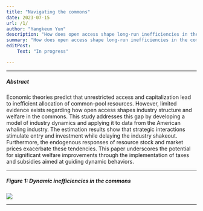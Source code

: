 ```yaml
---
title: "Navigating the commons"
date: 2023-07-15 
url: /1/
author: "Yangkeun Yun"
description: "How does open access shape long-run inefficiencies in the commons? This study develops a model of industry dynamics and estimates it using data from the American whaling industry."
summary: "How does open access shape long-run inefficiencies in the commons? This study develops a model of industry dynamics and estimates it using data from the American whaling industry."
editPost:
    Text: "In progress"

---
```


---

##### Abstract

Economic theories predict that unrestricted access and capitalization lead to inefficient allocation of common-pool resources. However, limited evidence exists regarding how open access shapes industry structure and welfare in the commons. This study addresses this gap by developing a model of industry dynamics and applying it to data from the American whaling industry. The estimation results show that strategic interactions stimulate entry and investment while delaying the industry shakeout. Furthermore, the endogenous responses of resource stock and market prices exacerbate these tendencies. This paper underscores the potential for significant welfare improvements through the implementation of taxes and subsidies aimed at guiding dynamic behaviors.

---

##### Figure 1: Dynamic inefficiencies in the commons

![](/Fig1.png)

---
